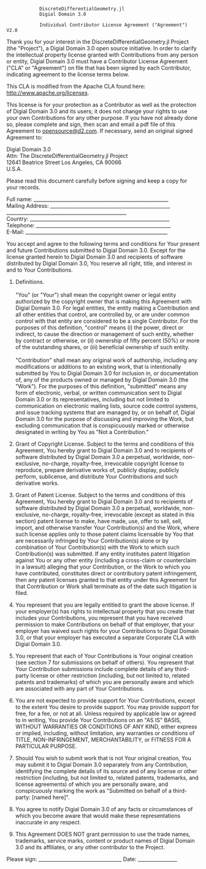                 DiscreteDifferentialGeometry.jl  
                Digial Domain 3.0  

                Individual Contributor License Agreement ("Agreement") V2.0  
  
  Thank you for your interest in the DiscreteDifferentialGeometry.jl Project (the "Project"), a Digial Domain 3.0 open source initiative.  In order to clarify the intellectual property license granted with Contributions from any person or entity, Digial Domain 3.0 must have a Contributor License Agreement ("CLA" or "Agreement") on file that has been signed by each Contributor, indicating agreement to the license terms below.  

  This CLA is modified from the Apache CLA found here: http://www.apache.org/licenses.  

  This license is for your protection as a Contributor as well as the protection of Digial Domain 3.0 and its users; it does not change your rights to use your own Contributions for any other purpose. If you have not already done so, please complete and sign, then scan and email a pdf file of this Agreement to opensource@d2.com.  If necessary, send an original signed Agreement to:  

Digial Domain 3.0  
Attn: The DiscreteDifferentialGeometry.jl Project  
12641 Beatrice Street
Los Angeles, CA 90066  
U.S.A.  

  Please read this document carefully before signing and keep a copy for your records.  

Full name: _______________________________________________________  
Mailing Address: _________________________________________________  
                 _________________________________________________  
Country: _________________________________________________________  
Telephone: _______________________________________________________  
E-Mail: __________________________________________________________  

  You accept and agree to the following terms and conditions for Your present and future Contributions submitted to Digial Domain 3.0.  Except for the license granted herein to Digial Domain 3.0 and recipients of software distributed by Digial Domain 3.0, You reserve all right, title, and interest in and to Your Contributions.  

1. Definitions.  
<br>"You" (or "Your") shall mean the copyright owner or legal entity authorized by the copyright owner that is making this Agreement with Digial Domain 3.0. For legal entities, the entity making a Contribution and all other entities that control, are controlled by, or are under common control with that entity are considered to be a single Contributor. For the purposes of this definition, "control" means (i) the power, direct or indirect, to cause the direction or management of such entity, whether by contract or otherwise, or (ii) ownership of fifty percent (50%) or more of the outstanding shares, or (iii) beneficial ownership of such entity.  
<br>"Contribution" shall mean any original work of authorship, including any modifications or additions to an existing work, that is intentionally submitted by You to Digial Domain 3.0 for inclusion in, or documentation of, any of the products owned or managed by Digial Domain 3.0 (the "Work"). For the purposes of this definition, "submitted" means any form of electronic, verbal, or written communication sent to Digial Domain 3.0 or its representatives, including but not limited to communication on electronic mailing lists, source code control systems, and issue tracking systems that are managed by, or on behalf of, Digial Domain 3.0 for the purpose of discussing and improving the Work, but excluding communication that is conspicuously marked or otherwise designated in writing by You as "Not a Contribution."  

2. Grant of Copyright License. Subject to the terms and conditions of this Agreement, You hereby grant to Digial Domain 3.0 and to recipients of software distributed by Digial Domain 3.0 a perpetual, worldwide, non-exclusive, no-charge, royalty-free, irrevocable copyright license to reproduce, prepare derivative works of, publicly display, publicly perform, sublicense, and distribute Your Contributions and such derivative works.  

3. Grant of Patent License. Subject to the terms and conditions of this Agreement, You hereby grant to Digial Domain 3.0 and to recipients of software distributed by Digial Domain 3.0 a perpetual, worldwide, non-exclusive, no-charge, royalty-free, irrevocable (except as stated in this section) patent license to make, have made, use, offer to sell, sell, import, and otherwise transfer Your Contribution(s) and the Work, where such license applies only to those patent claims licensable by You that are necessarily infringed by Your Contribution(s) alone or by combination of Your Contribution(s) with the Work to which such Contribution(s) was submitted. If any entity institutes patent litigation against You or any other entity (including a cross-claim or counterclaim in a lawsuit) alleging that your Contribution, or the Work to which you have contributed, constitutes direct or contributory patent infringement, then any patent licenses granted to that entity under this Agreement for that Contribution or Work shall terminate as of the date such litigation is filed.  

4. You represent that you are legally entitled to grant the above license. If your employer(s) has rights to intellectual property that you create that includes your Contributions, you represent that you have received permission to make Contributions on behalf of that employer, that your employer has waived such rights for your Contributions to Digial Domain 3.0, or that your employer has executed a separate Corporate CLA with Digial Domain 3.0.  

5. You represent that each of Your Contributions is Your original creation (see section 7 for submissions on behalf of others).  You represent that Your Contribution submissions include complete details of any third-party license or other restriction (including, but not limited to, related patents and trademarks) of which you are personally aware and which are associated with any part of Your Contributions.  

6. You are not expected to provide support for Your Contributions, except to the extent You desire to provide support. You may provide support for free, for a fee, or not at all. Unless required by applicable law or agreed to in writing, You provide Your Contributions on an "AS IS" BASIS, WITHOUT WARRANTIES OR CONDITIONS OF ANY KIND, either express or implied, including, without limitation, any warranties or conditions of TITLE, NON-INFRINGEMENT, MERCHANTABILITY, or FITNESS FOR A PARTICULAR PURPOSE.  

7. Should You wish to submit work that is not Your original creation, You may submit it to Digial Domain 3.0 separately from any Contribution, identifying the complete details of its source and of any license or other restriction (including, but not limited to, related patents, trademarks, and license agreements) of which you are personally aware, and conspicuously marking the work as "Submitted on behalf of a third-party: [named here\]".  

8. You agree to notify Digial Domain 3.0 of any facts or circumstances of which you become aware that would make these representations inaccurate in any respect.  

9. This Agreement DOES NOT grant permission to use the trade names, trademarks, service marks, content or product names of Digial Domain 3.0 and its affiliates, or any other contributor to the Project.  


Please sign: __________________________________ Date: ________________  


